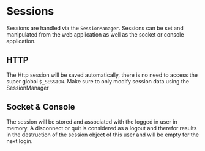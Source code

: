 # Sessions

Sessions are handled via the `SessionManager`. Sessions can be set and manipulated from the web application as well as the socket or console application.

## HTTP

The Http session will be saved automatically, there is no need to access the super global `$_SESSION`. Make sure to only modify session data using the SessionManager

## Socket & Console

The session will be stored and associated with the logged in user in memory. A disconnect or quit is considered as a logout and therefor results in the destruction of the session object of this user and will be empty for the next login.

